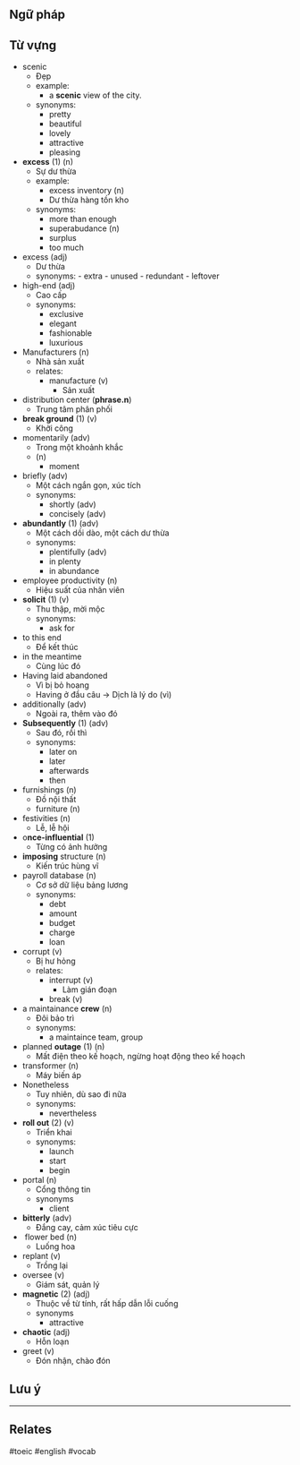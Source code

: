 

## Ngữ pháp

## Từ vựng

- scenic
	- Đẹp
	- example:
		-  a **scenic** view of the city.
	- synonyms:
		- pretty
		- beautiful
		- lovely
		- attractive
		- pleasing
- **excess** (1) (n)
	- Sự dư thừa
	- example:
		- excess inventory (n)
		- Dư thừa hàng tồn kho
	- synonyms:
		- more than enough
		- superabudance (n)
		- surplus
		- too much
- excess (adj)
	- Dư thừa
	- synonyms:
			- extra
			- unused
			- redundant
			- leftover
- high-end (adj)
	- Cao cấp
	- synonyms:
		- exclusive
		- elegant
		- fashionable
		- luxurious
- Manufacturers (n)
	- Nhà sản xuất
	- relates:
		- manufacture (v)
			- Sản xuất
- distribution center (**phrase.n**)
	- Trung tâm phân phối
- **break ground** (1) (v)
	- Khởi công
- momentarily (adv)
	- Trong một khoảnh khắc
	- (n)
		- moment
- briefly (adv)
	- Một cách ngắn gọn, xúc tích
	- synonyms:
		- shortly (adv)
		- concisely (adv)
- **abundantly** (1) (adv)
	- Một cách dồi dào, một cách dư thừa
	- synonyms:
		- plentifully (adv)
		- in plenty
		- in abundance
- employee productivity (n)
	- Hiệu suất của nhân viên
- **solicit** (1) (v)
	- Thu thập, mời mộc
	- synonyms:
		- ask for
- to this end
	- Để kết thúc
- in the meantime
	- Cùng lúc đó
- Having laid abandoned 
	- Vì bị bỏ hoang
	- Having ở đầu câu -> Dịch là lý do (vì)
- additionally (adv)
	- Ngoài ra, thêm vào đó
- **Subsequently** (1) (adv)
	- Sau đó, rồi thì
	- synonyms:
		- later on
		- later
		- afterwards
		- then
- furnishings (n)
	- Đồ nội thất
	- furniture (n)
- festivities (n)
	- Lễ, lễ hội
- o**nce-influential** (1) 
	- Từng có ảnh hưởng
- **imposing** structure (n)
	- Kiến trúc hùng vĩ
- payroll database (n)
	- Cơ sở dữ liệu bảng lương
	- synonyms:
		- debt
		- amount
		- budget
		- charge
		- loan
- corrupt (v)
	- Bị hư hỏng
	- relates:
		- interrupt (v)
			- Làm gián đoạn
		- break (v)
- a maintainance **crew** (n)
	- Đôi bảo trì
	- synonyms:
		-   a maintaince team, group
- planned **outage** (1) (n)
	- Mất điện theo kế hoạch, ngừng hoạt động theo kế hoạch
- transformer (n)
	- Máy biến áp
- Nonetheless
	- Tuy nhiên, dù sao đi nữa
	- synonyms:
		- nevertheless
- **roll out** (2) (v)
	- Triển khai
	- synonyms:
		- launch
		- start
		- begin
- portal (n)
	- Cổng thông tin
	- synonyms
		- client
- **bitterly** (adv)
	- Đắng cay, cảm xúc tiêu cực
-  flower bed (n)
	- Luống hoa
- replant (v)
	- Trồng lại
- oversee (v)
	- Giám sát, quản lý
- **magnetic** (2) (adj)
	- Thuộc về từ tính, rất hấp dẫn lỗi cuống
	- synonyms
		- attractive
- **chaotic** (adj)
	- Hỗn loạn
- greet (v)
	- Đón nhận, chào đón
	

## Lưu ý


---
## Relates

#toeic #english #vocab

  